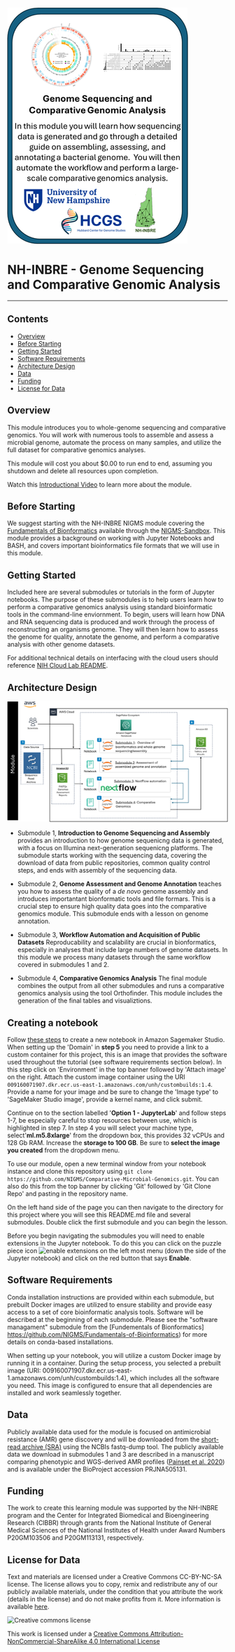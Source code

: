 ![course card](images/nh-course-card.png)

# NH-INBRE - Genome Sequencing and Comparative Genomic Analysis
---------------------------------
## **Contents**

+ [Overview](#overview)
+ [Before Starting](#before-starting)
+ [Getting Started](#getting-started)
+ [Software Requirements](#software-requirements)
+ [Architecture Design](#architecture-design)
+ [Data](#data)
+ [Funding](#funding)
+ [License for Data](#license-for-data)

## **Overview**
This module introduces you to whole-genome sequencing and comparative genomics. You will work with numerous tools to assemble and assess a microbial genome, automate the process on many samples, and utilize the full dataset for comparative genomics analyses.

This module will cost you about $0.00 to run end to end, assuming you shutdown and delete all resources upon completion.

Watch this [Introductional Video]() to learn more about the module.

## **Before Starting**

We suggest starting with the NH-INBRE NIGMS module covering the [Fundamentals of Bionformatics](https://github.com/NIGMS/Fundamentals-of-Bioinformatics) available through the [NIGMS-Sandbox](https://github.com/NIGMS/NIGMS-Sandbox). This module provides a background on working with Jupyter Notebooks and BASH, and covers important bioinformatics file formats that we will use in this module. 

## **Getting Started**

Included here are several submodules or tutorials in the form of Jupyter notebooks. The purpose of these submodules is to help users learn how to perform a comparative genomics analysis using standard bioinformatic tools in the command-line enviornment. To begin, users will learn how DNA and RNA sequencing data is produced and work through the process of reconstructing an organisms genome. They will then learn how to assess the genome for quality, annotate the genome, and perform a comparative analysis with other genome datasets.

For additional technical details on interfacing with the cloud users should reference [NIH Cloud Lab README](https://github.com/STRIDES/NIHCloudLabGCP).


## **Architecture Design**

![workflow diagram](images/nh-architecture-diagram.png)


+ Submodule 1, **Introduction to Genome Sequencing and Assembly** provides an introduction to how genome sequenicng data is generated, with a focus on Illumina next-generation sequenicng platforms. The submodule starts working with the sequencing data, covering the download of data from public repositories, common quality control steps, and ends with assembly of the sequencing data.

+ Submodule 2, **Genome Assessment and Genome Annotation** teaches you how to assess the quality of a *de novo* genome assembly and introduces importantant bionformatic tools and file formars. This is a crucial step to ensure high quality data goes into the comparative genomics module. This submodule ends with a lesson on genome annotation. 

+ Submodule 3, **Workflow Automation and Acquisition of Public Datasets** Reproducability and scalability are crucial in bionformatics, especially in analyses that include large numbers of genome datasets. In this module we process many datasets through the same workflow covered in submodules 1 and 2.

+ Submodule 4, **Comparative Genomics Analysis** The final module combines the output from all other submodules and runs a comparative genomics analysis using the tool Orthofinder. This module includes the generation of the final tables and visualiztions.


## Creating a notebook 

Follow [these steps](https://github.com/NIGMS/NIGMS-Sandbox/blob/main/docs/HowToCreateAWSSagemakerNotebooks.md#set-up-sagemaker-studio) to create a new notebook in Amazon Sagemaker Studio. When setting up the 'Domain' in **step 5** you need to provide a link to a custom container for this project, this is an image that provides the software used throughout the tutorial (see software requirements section below). In this step click on 'Environment' in the top banner followed by 'Attach image' on the right. Attach the custom image container using the URI `009160071907.dkr.ecr.us-east-1.amazonaws.com/unh/custombuilds:1.4`. Provide a name for your image and be sure to change the 'Image type' to 'SageMaker Studio image', provide a kernel name, and click submit.  

Continue on to the section labelled '**Option 1 - JupyterLab**' and follow steps 1-7, be especially careful to stop resources between use, which is highlighted in step 7. In step 4 you will select your machine type, select'**ml.m5.8xlarge**' from the dropdown box, this provides 32 vCPUs and 128 Gb RAM. Increase the **storage to 100 GB**. Be sure to **select the image you created** from the dropdown menu.  

To use our module, open a new terminal window from your notebook instance and clone this repository using `git clone https://github.com/NIGMS/Comparative-Microbial-Genomics.git`. You can also do this from the top banner by clicking 'Git' followed by 'Git Clone Repo' and pasting in the repository name.

On the left hand side of the page you can then navigate to the directory for this project where you will see this README.md file and several submodules. Double click the first submodule and you can begin the lesson.

Before you begin navigating the submodules you will need to enable extensions in the Jupyter notebook. To do this you can click on the puzzle piece icon ![enable extensions](images/extension.png) on the left most menu (down the side of the Jupyter notebook) and click on the red button that says **Enable**.  


## **Software Requirements**

Conda installation instructions are provided within each submodule, but prebuilt Docker images are utilized to ensure stability and provide easy access to a set of core bioinformatic analysis tools. Software will be described at the beginning of each submodule. Please see the "software managament" submodule from the [Fundementals of Bionformatics] https://github.com/NIGMS/Fundamentals-of-Bioinformatics) for more details on conda-based installations.

When setting up your notebook, you will utilize a custom Docker image by running it in a container. During the setup process, you selected a prebuilt image (URI: 009160071907.dkr.ecr.us-east-1.amazonaws.com/unh/custombuilds:1.4), which includes all the software you need. This image is configured to ensure that all dependencies are installed and work seamlessly together.

## **Data**

Publicly available data used for the module is focused on antimicrobial resistance (AMR) gene discovery and will be downloaded from the [short-read archive (SRA)](https://www.ncbi.nlm.nih.gov/sra/?term=PRJNA505131) using the NCBIs fastq-dump tool. The publicly available data we download in submodules 1 and 3 are described in a manuscript comparing phenotypic and WGS-derived AMR profiles ([Painset et al. 2020](https://pubmed.ncbi.nlm.nih.gov/31943013/)) and is available under the BioProject accession PRJNA505131.

## **Funding**

The work to create this learning module was supported by the NH-INBRE program and the Center for Integrated Biomedical and Bioengineering Research (CIBBR) through grants from the National Institute of General Medical Sciences of the National Institutes of Health under Award Numbers P20GM103506 and P20GM113131, respectively.


## **License for Data**

Text and materials are licensed under a Creative Commons CC-BY-NC-SA license. The license allows you to copy, remix and redistribute any of our publicly available materials, under the condition that you attribute the work (details in the license) and do not make profits from it. More information is available [here](https://tilburgsciencehub.com/about/#license).

![Creative commons license](https://i.creativecommons.org/l/by-nc-sa/4.0/88x31.png)

This work is licensed under a [Creative Commons Attribution-NonCommercial-ShareAlike 4.0 International License](http://creativecommons.org/licenses/by-nc-sa/4.0/)
